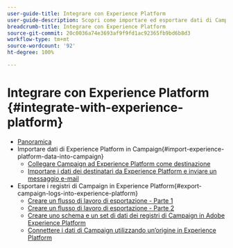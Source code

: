 ```yaml
---
user-guide-title: Integrare con Experience Platform
user-guide-description: Scopri come importare ed esportare dati di Campaign ed Experience Cloud, consentendo la comunicazione tra le due soluzioni.
breadcrumb-title: Integrare con Experience Platform
source-git-commit: 20c0036a74e3693af9f9fd1ac92365fb9bd6b8d3
workflow-type: tm+mt
source-wordcount: '92'
ht-degree: 100%

---
```



# Integrare con Experience Platform {#integrate-with-experience-platform}

+ [Panoramica](/help/tutorial-integrate-with-experience-platform/overview.md)
+ Importare dati di Experience Platform in Campaign{#import-experience-platform-data-into-campaign}
   + [Collegare Campaign ad Experience Platform come destinazione](/help/tutorial-integrate-with-experience-platform/connect-campaign-to-experience-platform-as-destination.md)
   + [Importare i dati dei destinatari da Experience Platform e inviare un messaggio e-mail](/help/tutorial-integrate-with-experience-platform/import-recipient-data-from-platform.md)
+ Esportare i registri di Campaign in Experience Platform{#export-campaign-logs-into-experience-platform}
   + [Creare un flusso di lavoro di esportazione - Parte 1](/help/tutorial-integrate-with-experience-platform/workflow-to-find-last-modified-date.md)
   + [Creare un flusso di lavoro di esportazione - Parte 2](/help/tutorial-integrate-with-experience-platform/extract-format-save-data-to-external-account.md)
   + [Creare uno schema e un set di dati dei registri di Campaign in Adobe Experience Platform](/help/tutorial-integrate-with-experience-platform/create-a-campaign-logs-schema-and-dataset-in-experience-platform.md)
   + [Connettere i dati di Campaign utilizzando un’origine in Experience Platform](/help/tutorial-integrate-with-experience-platform/connect-campaign-data-using-s3-as-source-on-platform.md)
